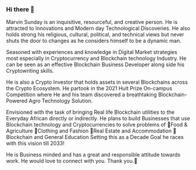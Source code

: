 ### Hi there 👋

Marvin Sunday is an inquisitive, resourceful, and creative person. He is attracted to Innovations and Modern day Technological Discoveries. 
He also holds strong his religious, cultural, political, and technical views but never shuts the door to changes as he considers himself to be a dynamic man.

Seasoned with experiences and knowledge in Digital Market strategies most especially in Cryptocurrency and Blockchain technology Industry. He can be seen as an effective Blockchain Business Developer along side his Cryptowriting skills.

He is also a Crypto Investor that holds assets in several Blockchains across the Crypto Ecosystem. He partook in the 2021 Hult Prize On-campus Competition where He and his team discovered a breathtaking Blockchain-Powered Agro Technology Solution. 

Envisioned with the task of bringing Real life Blockchain utilities to the Everyday African directly or indirectly. He plans to build Businesses that use Blockchain technology and Cryptocurrencies to solve problems of
📌Food & Agriculture
📌Clothing and Fashion
📌Real Estate and Accommodation
📌Blockchain and General Education 
Setting this as a Decade Goal he races with this vision till 2033!

He is Business minded and has a great and responsible attitude towards work.
He would love to connect with you. 
Thank you.🤝

